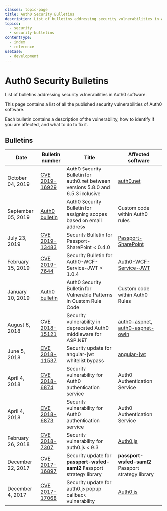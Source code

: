 ```yaml
---
classes: topic-page
title: Auth0 Security Bulletins
description: List of bulletins addressing security vulnerabilities in Auth0 software, with info on how to fix them.
topics:
  - security
  - security-bulletins
contentType:
  - index
  - reference
useCase:
  - development
---
```

<div class="topic-page-header">
  <div data-name="example" class="topic-page-badge"></div>
  <h1>Auth0 Security Bulletins</h1>
  <p>
    List of bulletins addressing security vulnerabilities in Auth0 software.
  </p>
</div>

This page contains a list of all the published security vulnerabilities of Auth0 software.

Each bulletin contains a description of the vulnerability, how to identify if you are affected, and what to do to fix it.

## Bulletins

| **Date** | **Bulletin number** | **Title** | **Affected software** |
|-|-|-|-|
| October 04, 2019 | [CVE 2019-16929](/security/bulletins/cve-2019-16929) | Auth0 Security Bulletin for auth0.net between versions 5.8.0 and 6.5.3 inclusive | [auth0.net](https://www.nuget.org/packages/Auth0.AuthenticationApi/) |
| September 05, 2019 | [Auth0 bulletin](/security/bulletins/2019-09-05_scopes) | Auth0 Security Bulletin for assigning scopes based on email address | Custom code within Auth0 rules |
| July 23, 2019 | [CVE 2019-13483](/security/bulletins/cve-2019-13483) | Security Bulletin for Passport-SharePoint < 0.4.0 | [Passport-SharePoint](https://github.com/auth0/passport-sharepoint) |
| February 15, 2019 | [CVE 2019-7644](/security/bulletins/cve-2019-7644) | Security Bulletin for Auth0-WCF-Service-JWT < 1.0.4 | [Auth0-WCF-Service-JWT](https://www.nuget.org/packages/Auth0-WCF-Service-JWT/) |
| January 10, 2019 | [Auth0 bulletin](/security/bulletins/2019-01-10_rules) | Auth0 Security Bulletin for Vulnerable Patterns in Custom Rule Code | Custom code within Auth0 Rules |
| August 6, 2018 | [CVE 2018-15121](/security/bulletins/cve-2018-15121) | Security vulnerability in deprecated Auth0 middleware for ASP.NET | [auth0-aspnet](https://github.com/auth0/auth0-aspnet), [auth0-aspnet-owin](https://github.com/auth0/auth0-aspnet-owin) |
| June 5, 2018 | [CVE 2018-11537](/security/bulletins/cve-2018-11537) | Security update for angular-jwt whitelist bypass | [angular-jwt](https://github.com/auth0/angular-jwt) |
| April 4, 2018 | [CVE 2018-6874](/security/bulletins/cve-2018-6874) | Security vulnerability for Auth0 authentication service | Auth0 Authentication Service |
| April 4, 2018 | [CVE 2018-6873](/security/bulletins/cve-2018-6873) | Security vulnerability for Auth0 authentication service | Auth0 Authentication Service |
| February 26, 2018 | [CVE 2018-7307](/security/bulletins/cve-2018-7307) | Security vulnerability for auth0.js < 9.3 | [Auth0.js](/libraries/auth0js) |
| December 22, 2017 | [CVE 2017-16897](/security/bulletins/cve-2017-16897) | Security update for **passport-wsfed-saml2** Passport strategy library | **passport-wsfed-saml2** Passport strategy library |
| December 4, 2017 | [CVE 2017-17068](/security/bulletins/cve-2017-17068) | Security update for auth0.js popup callback vulnerability | [Auth0.js](/libraries/auth0js) |
